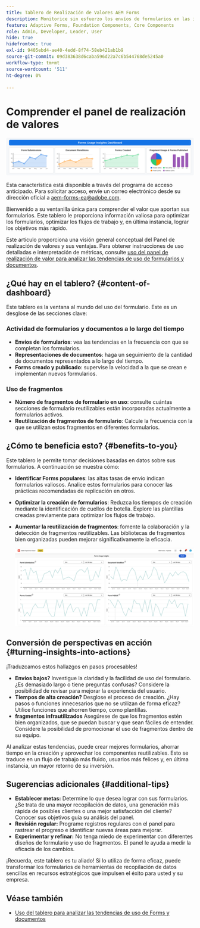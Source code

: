 ```yaml
---
title: Tablero de Realización de Valores AEM Forms
description: Monitorice sin esfuerzo los envíos de formularios en las instancias de AEM Forms con un tablero de seguimiento intuitivo.
feature: Adaptive Forms, Foundation Components, Core Components
role: Admin, Developer, Leader, User
hide: true
hidefromtoc: true
exl-id: 9405ebd4-ae40-4edd-8f74-58eb421ab1b9
source-git-commit: 09d383638d6caba596d22a7c6b544768de5245a0
workflow-type: tm+mt
source-wordcount: '511'
ht-degree: 0%

---
```


# Comprender el panel de realización de valores

![Panel de realización de Fvalue](/help/edge/docs/forms/universal-editor/assets/forms-insights-banner.svg)


<span class="preview"> Esta característica está disponible a través del programa de acceso anticipado. Para solicitar acceso, envíe un correo electrónico desde su dirección oficial a aem-forms-ea@adobe.com. <span>


Bienvenido a su ventanilla única para comprender el valor que aportan sus formularios. Este tablero le proporciona información valiosa para optimizar los formularios, optimizar los flujos de trabajo y, en última instancia, lograr los objetivos más rápido.

Este artículo proporciona una visión general conceptual del Panel de realización de valores y sus ventajas. Para obtener instrucciones de uso detalladas e interpretación de métricas, consulte [uso del panel de realización de valor para analizar las tendencias de uso de formularios y documentos](/help/forms/using-the-value-realization-dashboard.md).


## ¿Qué hay en el tablero? {#content-of-dashboard}

Este tablero es la ventana al mundo del uso del formulario. Este es un desglose de las secciones clave:


### Actividad de formularios y documentos a lo largo del tiempo

* **Envíos de formularios**: vea las tendencias en la frecuencia con que se completan los formularios.
* **Representaciones de documentos**: haga un seguimiento de la cantidad de documentos representados a lo largo del tiempo.
* **Forms creado y publicado**: supervise la velocidad a la que se crean e implementan nuevos formularios.

### Uso de fragmentos

* **Número de fragmentos de formulario en uso**: consulte cuántas secciones de formulario reutilizables están incorporadas actualmente a formularios activos.
* **Reutilización de fragmentos de formulario**: Calcule la frecuencia con la que se utilizan estos fragmentos en diferentes formularios.


## ¿Cómo te beneficia esto? {#benefits-to-you}

Este tablero le permite tomar decisiones basadas en datos sobre sus formularios. A continuación se muestra cómo:

* **Identificar Forms populares**: las altas tasas de envío indican formularios valiosos. Analice estos formularios para conocer las prácticas recomendadas de replicación en otros.
* **Optimizar la creación de formularios**: Reduzca los tiempos de creación mediante la identificación de cuellos de botella. Explore las plantillas creadas previamente para optimizar los flujos de trabajo.
* **Aumentar la reutilización de fragmentos**: fomente la colaboración y la detección de fragmentos reutilizables. Las bibliotecas de fragmentos bien organizadas pueden mejorar significativamente la eficacia.

  ![panel de realización de valor](/help/forms/assets/forms-usage-insights.png)


## Conversión de perspectivas en acción {#turning-insights-into-actions}

¡Traduzcamos estos hallazgos en pasos procesables!

* **Envíos bajos?** Investigue la claridad y la facilidad de uso del formulario. ¿Es demasiado largo o tiene preguntas confusas? Considere la posibilidad de revisar para mejorar la experiencia del usuario.
* **Tiempos de alta creación?** Desglose el proceso de creación. ¿Hay pasos o funciones innecesarios que no se utilizan de forma eficaz? Utilice funciones que ahorren tiempo, como plantillas.
* **fragmentos infrautilizados** Asegúrese de que los fragmentos estén bien organizados, que se puedan buscar y que sean fáciles de entender. Considere la posibilidad de promocionar el uso de fragmentos dentro de su equipo.

Al analizar estas tendencias, puede crear mejores formularios, ahorrar tiempo en la creación y aprovechar los componentes reutilizables. Esto se traduce en un flujo de trabajo más fluido, usuarios más felices y, en última instancia, un mayor retorno de su inversión.

## Sugerencias adicionales {#additional-tips}

* **Establecer metas:** Determine lo que desea lograr con sus formularios. ¿Se trata de una mayor recopilación de datos, una generación más rápida de posibles clientes o una mejor satisfacción del cliente? Conocer sus objetivos guía su análisis del panel.
* **Revisión regular:** Programe registros regulares con el panel para rastrear el progreso e identificar nuevas áreas para mejorar.
* **Experimentar y refinar:** No tenga miedo de experimentar con diferentes diseños de formulario y uso de fragmentos. El panel le ayuda a medir la eficacia de los cambios.

¡Recuerda, este tablero es tu aliado! Si lo utiliza de forma eficaz, puede transformar los formularios de herramientas de recopilación de datos sencillas en recursos estratégicos que impulsen el éxito para usted y su empresa.

## Véase también

* [Uso del tablero para analizar las tendencias de uso de Forms y documentos](/help/forms/using-the-value-realization-dashboard.md)